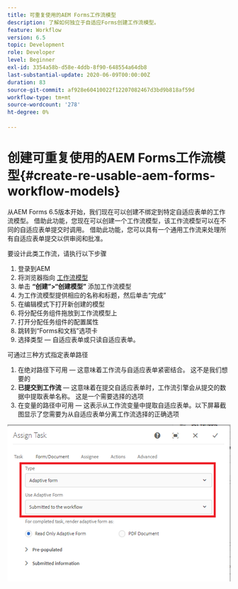 ```yaml
---
title: 可重复使用的AEM Forms工作流模型
description: 了解如何独立于自适应Forms创建工作流模型。
feature: Workflow
version: 6.5
topic: Development
role: Developer
level: Beginner
exl-id: 3354a58b-d58e-4ddb-8f90-648554a64db8
last-substantial-update: 2020-06-09T00:00:00Z
duration: 83
source-git-commit: af928e60410022f12207082467d3bd9b818af59d
workflow-type: tm+mt
source-wordcount: '278'
ht-degree: 0%

---
```


# 创建可重复使用的AEM Forms工作流模型{#create-re-usable-aem-forms-workflow-models}

从AEM Forms 6.5版本开始，我们现在可以创建不绑定到特定自适应表单的工作流模型。 借助此功能，您现在可以创建一个工作流模型，该工作流模型可以在不同的自适应表单提交时调用。 借助此功能，您可以具有一个通用工作流来处理所有自适应表单提交以供审阅和批准。

要设计此类工作流，请执行以下步骤

1. 登录到AEM
1. 将浏览器指向 [工作流模型](http://localhost:4502/libs/cq/workflow/admin/console/content/models.html)
1. 单击 __“创建”>“创建模型”__ 添加工作流模型
1. 为工作流模型提供相应的名称和标题，然后单击“完成”
1. 在编辑模式下打开新创建的模型
1. 将分配任务组件拖放到工作流模型上
1. 打开分配任务组件的配置属性
1. 跳转到“Forms和文档”选项卡
1. 选择类型 — 自适应表单或只读自适应表单。

可通过三种方式指定表单路径

1. 在绝对路径下可用 — 这意味着工作流与自适应表单紧密结合。 这不是我们想要的
1. **已提交到工作流**  — 这意味着在提交自适应表单时，工作流引擎会从提交的数据中提取表单名称。 这是一个需要选择的选项
1. 在变量的路径中可用 — 这表示从工作流变量中提取自适应表单。以下屏幕截图显示了您需要为从自适应表单分离工作流选择的正确选项

![可重复使用的AEM Forms工作流模型](assets/workflomodel.PNG)
